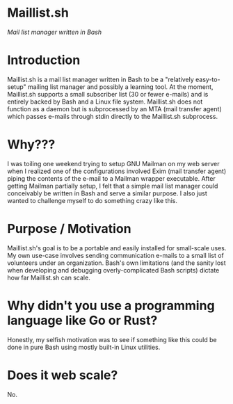 # Maillist.sh
*Mail list manager written in Bash*

# Introduction
Maillist.sh is a mail list manager written in Bash to be a "relatively easy-to-setup" mailing list manager and possibly a learning tool.  At the moment, Maillist.sh supports a small subscriber list (30 or fewer e-mails) and is entirely backed by Bash and a Linux file system.  Maillist.sh does not function as a daemon but is subprocessed by an MTA (mail transfer agent) which passes e-mails through stdin directly to the Maillist.sh subprocess.

# Why???

I was toiling one weekend trying to setup GNU Mailman on my web server when I realized one of the configurations involved Exim (mail transfer agent) piping the contents of the e-mail to a Mailman wrapper executable.  After getting Mailman partially setup, I felt that a simple mail list manager could conceivably be written in Bash and serve a similar purpose.  I also just wanted to challenge myself to do something crazy like this.

# Purpose / Motivation

Maillist.sh's goal is to be a portable and easily installed for small-scale uses.  My own use-case involves sending communication e-mails to a small list of volunteers under an organization.  Bash's own limitations (and the sanity lost when developing and debugging overly-complicated Bash scripts) dictate how far Maillist.sh can scale.

# Why didn't you use a programming language like Go or Rust?

Honestly, my selfish motivation was to see if something like this could be done in pure Bash using mostly built-in Linux utilities.

# Does it web scale?

No.
